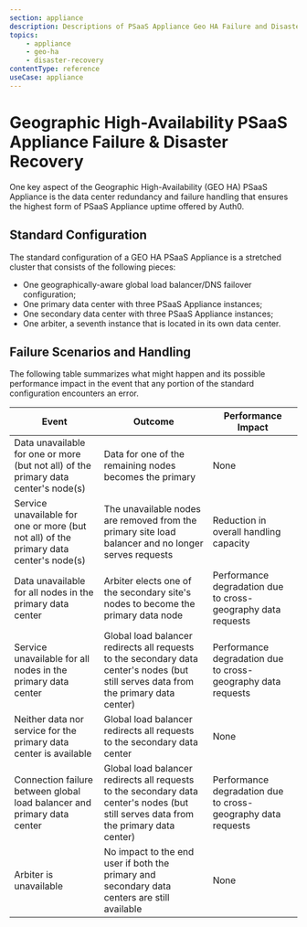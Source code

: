 ```yaml
---
section: appliance
description: Descriptions of PSaaS Appliance Geo HA Failure and Disaster Recovery
topics:
    - appliance
    - geo-ha
    - disaster-recovery
contentType: reference
useCase: appliance
---
```


<!-- markdownlint-disable MD033 -->

# Geographic High-Availability PSaaS Appliance Failure & Disaster Recovery

One key aspect of the Geographic High-Availability (GEO HA) PSaaS Appliance is the data center redundancy and failure handling that ensures the highest form of PSaaS Appliance uptime offered by Auth0.

## Standard Configuration

The standard configuration of a GEO HA PSaaS Appliance is a stretched cluster that consists of the following pieces:

* One geographically-aware global load balancer/DNS failover configuration;
* One primary data center with three PSaaS Appliance instances;
* One secondary data center with three PSaaS Appliance instances;
* One arbiter, a seventh instance that is located in its own data center.

## Failure Scenarios and Handling

The following table summarizes what might happen and its possible performance impact in the event that any portion of the standard configuration encounters an error.

<table class="table">
  <thead>
    <tr>
        <th>Event</th>
        <th>Outcome</th>
        <th>Performance Impact</th>
    </tr>
  </thead>
  <tbody>
    <tr>
        <td>Data unavailable for one or more (but not all) of the primary data center's node(s)</td>
        <td>Data for one of the remaining nodes becomes the primary</td>
        <td>None</td>
    </tr>
    <tr>
        <td>Service unavailable for one or more (but not all) of the primary data center's node(s)</td>
        <td>The unavailable nodes are removed from the primary site load balancer and no longer serves requests</td>
        <td>Reduction in overall handling capacity</td>
    </tr>
    <tr>
        <td>Data unavailable for all nodes in the primary data center</td>
        <td>Arbiter elects one of the secondary site's nodes to become the primary data node</td>
        <td>Performance degradation due to cross-geography data requests</td>
    </tr>
    <tr>
        <td>Service unavailable for all nodes in the primary data center</td>
        <td>Global load balancer redirects all requests to the secondary data center's nodes (but still serves data from the primary data center)</td>
        <td>Performance degradation due to cross-geography data requests</td>
    </tr>
    <tr>
        <td>Neither data nor service for the primary data center is available</td>
        <td>Global load balancer redirects all requests to the secondary data center</td>
        <td>None</td>
    </tr>
    <tr>
        <td>Connection failure between global load balancer and primary data center</td>
        <td>Global load balancer redirects all requests to the secondary data center's nodes (but still serves data from the primary data center)</td>
        <td>Performance degradation due to cross-geography data requests</td>
    </tr>
    <tr>
        <td>Arbiter is unavailable</td>
        <td>No impact to the end user if both the primary and secondary data centers are still available</td>
        <td>None</td>
    </tr>
  </tbody>
</table>
